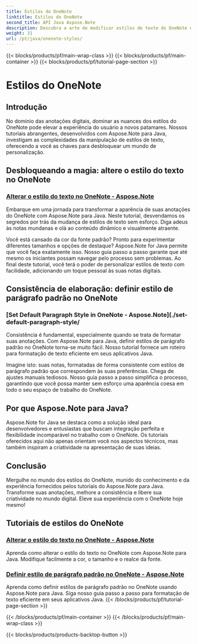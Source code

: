 ```yaml
---
title: Estilos do OneNote
linktitle: Estilos do OneNote
second_title: API Java Aspose.Note
description: Descubra a arte de modificar estilos de texto do OneNote usando Aspose.Note para Java. Aprenda a alterar a cor, o tamanho e o realce da fonte em nossos tutoriais passo a passo.
weight: 31
url: /pt/java/onenote-styles/
---
```


{{< blocks/products/pf/main-wrap-class >}}
{{< blocks/products/pf/main-container >}}
{{< blocks/products/pf/tutorial-page-section >}}

# Estilos do OneNote


## Introdução

No domínio das anotações digitais, dominar as nuances dos estilos do OneNote pode elevar a experiência do usuário a novos patamares. Nossos tutoriais abrangentes, desenvolvidos com Aspose.Note para Java, investigam as complexidades da manipulação de estilos de texto, oferecendo a você as chaves para desbloquear um mundo de personalização.

## Desbloqueando a magia: altere o estilo do texto no OneNote
### [Alterar o estilo do texto no OneNote - Aspose.Note](./change-text-style/)

Embarque em uma jornada para transformar a aparência de suas anotações do OneNote com Aspose.Note para Java. Neste tutorial, desvendamos os segredos por trás da mudança de estilos de texto sem esforço. Diga adeus às notas mundanas e olá ao conteúdo dinâmico e visualmente atraente.

Você está cansado da cor da fonte padrão? Pronto para experimentar diferentes tamanhos e opções de destaque? Aspose.Note for Java permite que você faça exatamente isso. Nosso guia passo a passo garante que até mesmo os iniciantes possam navegar pelo processo sem problemas. Ao final deste tutorial, você terá o poder de personalizar estilos de texto com facilidade, adicionando um toque pessoal às suas notas digitais.

## Consistência de elaboração: definir estilo de parágrafo padrão no OneNote
### [Set Default Paragraph Style in OneNote - Aspose.Note](./set-default-paragraph-style/

Consistência é fundamental, especialmente quando se trata de formatar suas anotações. Com Aspose.Note para Java, definir estilos de parágrafo padrão no OneNote torna-se muito fácil. Nosso tutorial fornece um roteiro para formatação de texto eficiente em seus aplicativos Java.

Imagine isto: suas notas, formatadas de forma consistente com estilos de parágrafo padrão que correspondem às suas preferências. Chega de ajustes manuais tediosos. Nosso guia passo a passo simplifica o processo, garantindo que você possa manter sem esforço uma aparência coesa em todo o seu espaço de trabalho do OneNote.

## Por que Aspose.Note para Java?
Aspose.Note for Java se destaca como a solução ideal para desenvolvedores e entusiastas que buscam integração perfeita e flexibilidade incomparável no trabalho com o OneNote. Os tutoriais oferecidos aqui não apenas orientam você nos aspectos técnicos, mas também inspiram a criatividade na apresentação de suas ideias.

## Conclusão
Mergulhe no mundo dos estilos do OneNote, munido do conhecimento e da experiência fornecidos pelos tutoriais do Aspose.Note para Java. Transforme suas anotações, melhore a consistência e libere sua criatividade no mundo digital. Eleve sua experiência com o OneNote hoje mesmo!
## Tutoriais de estilos do OneNote
### [Alterar o estilo do texto no OneNote - Aspose.Note](./change-text-style/)
Aprenda como alterar o estilo do texto no OneNote com Aspose.Note para Java. Modifique facilmente a cor, o tamanho e o realce da fonte.
### [Definir estilo de parágrafo padrão no OneNote - Aspose.Note](./set-default-paragraph-style/)
Aprenda como definir estilos de parágrafo padrão no OneNote usando Aspose.Note para Java. Siga nosso guia passo a passo para formatação de texto eficiente em seus aplicativos Java.
{{< /blocks/products/pf/tutorial-page-section >}}

{{< /blocks/products/pf/main-container >}}
{{< /blocks/products/pf/main-wrap-class >}}

{{< blocks/products/products-backtop-button >}}
